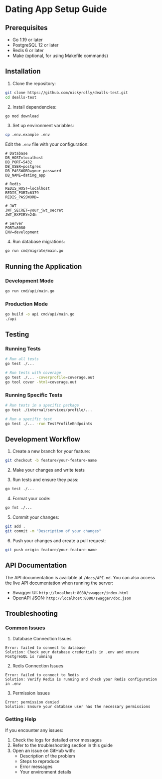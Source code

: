 # Dating App Setup Guide

## Prerequisites

- Go 1.19 or later
- PostgreSQL 12 or later
- Redis 6 or later
- Make (optional, for using Makefile commands)

## Installation

1. Clone the repository:
```bash
git clone https://github.com/nickyrolly/dealls-test.git
cd dealls-test
```

2. Install dependencies:
```bash
go mod download
```

3. Set up environment variables:
```bash
cp .env.example .env
```

Edit the `.env` file with your configuration:
```env
# Database
DB_HOST=localhost
DB_PORT=5432
DB_USER=postgres
DB_PASSWORD=your_password
DB_NAME=dating_app

# Redis
REDIS_HOST=localhost
REDIS_PORT=6379
REDIS_PASSWORD=

# JWT
JWT_SECRET=your_jwt_secret
JWT_EXPIRY=24h

# Server
PORT=8080
ENV=development
```

4. Run database migrations:
```bash
go run cmd/migrate/main.go
```

## Running the Application

### Development Mode
```bash
go run cmd/api/main.go
```

### Production Mode
```bash
go build -o api cmd/api/main.go
./api
```

## Testing

### Running Tests
```bash
# Run all tests
go test ./...

# Run tests with coverage
go test ./... -coverprofile=coverage.out
go tool cover -html=coverage.out
```

### Running Specific Tests
```bash
# Run tests in a specific package
go test ./internal/services/profile/...

# Run a specific test
go test ./... -run TestProfileEndpoints
```

## Development Workflow

1. Create a new branch for your feature:
```bash
git checkout -b feature/your-feature-name
```

2. Make your changes and write tests

3. Run tests and ensure they pass:
```bash
go test ./...
```

4. Format your code:
```bash
go fmt ./...
```

5. Commit your changes:
```bash
git add .
git commit -m "Description of your changes"
```

6. Push your changes and create a pull request:
```bash
git push origin feature/your-feature-name
```

## API Documentation

The API documentation is available at `/docs/API.md`. You can also access the live API documentation when running the server:

- Swagger UI: `http://localhost:8080/swagger/index.html`
- OpenAPI JSON: `http://localhost:8080/swagger/doc.json`

## Troubleshooting

### Common Issues

1. Database Connection Issues
```
Error: failed to connect to database
Solution: Check your database credentials in .env and ensure PostgreSQL is running
```

2. Redis Connection Issues
```
Error: failed to connect to Redis
Solution: Verify Redis is running and check your Redis configuration in .env
```

3. Permission Issues
```
Error: permission denied
Solution: Ensure your database user has the necessary permissions
```

### Getting Help

If you encounter any issues:

1. Check the logs for detailed error messages
2. Refer to the troubleshooting section in this guide
3. Open an issue on GitHub with:
   - Description of the problem
   - Steps to reproduce
   - Error messages
   - Your environment details
